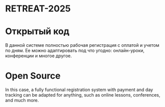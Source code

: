 # RETREAT-2025

 # Открытый код

В данной системе полностью рабочая регистрация с оплатой и учетом по дням. Ее можно адаптировать под что угодно: онлайн-уроки, конференции и многое другое.

 # Open Source

In this case, a fully functional registration system with payment and day tracking can be adapted for anything, such as online lessons, conferences, and much more.

